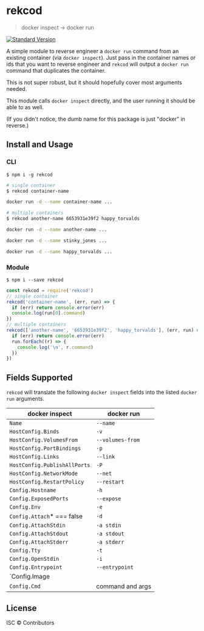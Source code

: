 # rekcod

> docker inspect → docker run

[![Standard Version](https://img.shields.io/badge/release-standard%20version-brightgreen.svg)](https://github.com/conventional-changelog/standard-version)

A simple module to reverse engineer a `docker run` command from an existing container (via `docker inspect`). Just pass in the container names or ids that you want to reverse engineer and `rekcod` will output a `docker run` command that duplicates the container.

This is not super robust, but it should hopefully cover most arguments needed.

This module calls `docker inspect` directly, and the user running it should be able to as well.

(If you didn't notice, the dumb name for this package is just "docker" in reverse.)

## Install and Usage

### CLI

```
$ npm i -g rekcod
```

```sh
# single container
$ rekcod container-name

docker run -d --name container-name ...
```

```sh
# multiple containers
$ rekcod another-name 6653931e39f2 happy_torvalds

docker run -d --name another-name ...

docker run -d --name stinky_jones ...

docker run -d --name happy_torvalds ...
```

### Module

```
$ npm i --save rekcod
```

```js
const rekcod = require('rekcod')
// single container
rekcod('container-name', (err, run) => {
  if (err) return console.error(err)
  console.log(run[0].command)
})
// multiple containers
rekcod(['another-name', '6653931e39f2', 'happy_torvalds'], (err, run) => {
  if (err) return console.error(err)
  run.forEach((r) => {
    console.log('\n', r.command)
  })
})
```

## Fields Supported

`rekcod` will translate the following `docker inspect` fields into the listed `docker run` arguments.

| docker inspect               | docker run       |
| ---------------------------- | ---------------- |
| `Name`                       | `--name`         |
| `HostConfig.Binds`           | `-v`             |
| `HostConfig.VolumesFrom`     | `--volumes-from` |
| `HostConfig.PortBindings`    | `-p`             |
| `HostConfig.Links`           | `--link`         |
| `HostConfig.PublishAllPorts` | `-P`             |
| `HostConfig.NetworkMode`     | `--net`          |
| `HostConfig.RestartPolicy`   | `--restart`      |
| `Config.Hostname`            | `-h`             |
| `Config.ExposedPorts`        | `--expose`       |
| `Config.Env`                 | `-e`             |
| `Config.Attach`* === false   | `-d`             |
| `Config.AttachStdin`         | `-a stdin`       |
| `Config.AttachStdout`        | `-a stdout`      |
| `Config.AttachStderr`        | `-a stderr`      |
| `Config.Tty`                 | `-t`             |
| `Config.OpenStdin`           | `-i`             |
| `Config.Entrypoint`          | `--entrypoint`   |
| `Config.Image || Image`      | image name or id |
| `Config.Cmd`                 | command and args |

## License

ISC © Contributors
